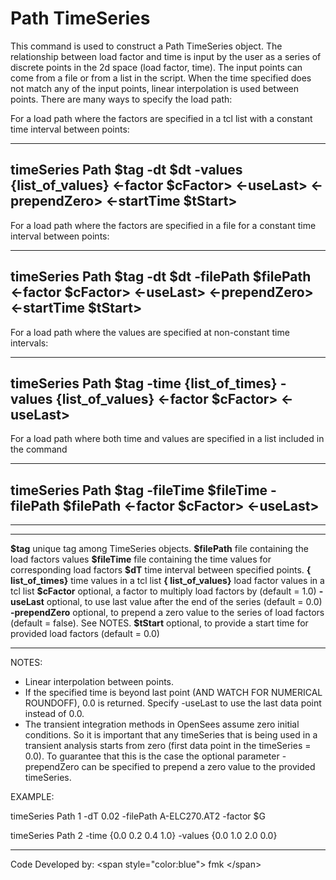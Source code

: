 # Path TimeSeries

This command is used to construct a Path TimeSeries object. The
relationship between load factor and time is input by the user as a
series of discrete points in the 2d space (load factor, time). The input
points can come from a file or from a list in the script. When the time
specified does not match any of the input points, linear interpolation
is used between points. There are many ways to specify the load path:

For a load path where the factors are specified in a tcl list with a
constant time interval between points:

  -----------------------------------------------------------------------------------------------------------------------------------------
  **timeSeries Path \$tag -dt \$dt -values {list_of_values} \<-factor \$cFactor\> \<-useLast\> \<-prependZero\> \<-startTime \$tStart\>**
  -----------------------------------------------------------------------------------------------------------------------------------------

For a load path where the factors are specified in a file for a constant
time interval between points:

  -------------------------------------------------------------------------------------------------------------------------------------
  **timeSeries Path \$tag -dt \$dt -filePath \$filePath \<-factor \$cFactor\> \<-useLast\> \<-prependZero\> \<-startTime \$tStart\>**
  -------------------------------------------------------------------------------------------------------------------------------------

For a load path where the values are specified at non-constant time
intervals:

  -------------------------------------------------------------------------------------------------------------
  **timeSeries Path \$tag -time {list_of_times} -values {list_of_values} \<-factor \$cFactor\> \<-useLast\>**
  -------------------------------------------------------------------------------------------------------------

For a load path where both time and values are specified in a list
included in the command

  --------------------------------------------------------------------------------------------------------
  **timeSeries Path \$tag -fileTime \$fileTime -filePath \$filePath \<-factor \$cFactor\> \<-useLast\>**
  --------------------------------------------------------------------------------------------------------

------------------------------------------------------------------------

  ----------------------- -----------------------------------------------------------------------------------------------
  **\$tag**               unique tag among TimeSeries objects.
  **\$filePath**          file containing the load factors values
  **\$fileTime**          file containing the time values for corresponding load factors
  **\$dT**                time interval between specified points.
  **{ list_of_times}**    time values in a tcl list
  **{ list_of_values}**   load factor values in a tcl list
  **\$cFactor**           optional, a factor to multiply load factors by (default = 1.0)
  **-useLast**            optional, to use last value after the end of the series (default = 0.0)
  **-prependZero**        optional, to prepend a zero value to the series of load factors (default = false). See NOTES.
  **\$tStart**            optional, to provide a start time for provided load factors (default = 0.0)
  ----------------------- -----------------------------------------------------------------------------------------------

NOTES:

-   Linear interpolation between points.
-   If the specified time is beyond last point (AND WATCH FOR NUMERICAL
    ROUNDOFF), 0.0 is returned. Specify -useLast to use the last data
    point instead of 0.0.
-   The transient integration methods in OpenSees assume zero initial
    conditions. So it is important that any timeSeries that is being
    used in a transient analysis starts from zero (first data point in
    the timeSeries = 0.0). To guarantee that this is the case the
    optional parameter -prependZero can be specified to prepend a zero
    value to the provided timeSeries.

EXAMPLE:

timeSeries Path 1 -dT 0.02 -filePath A-ELC270.AT2 -factor \$G

timeSeries Path 2 -time {0.0 0.2 0.4 1.0} -values {0.0 1.0 2.0 0.0}

------------------------------------------------------------------------

Code Developed by: \<span style=\"color:blue\"\> fmk \</span\>
